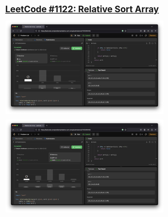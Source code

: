 # [LeetCode #1122: Relative Sort Array](https://leetcode.com/problems/relative-sort-array/)

![runtime](./runtime.png "runtime")

![memory](./memory.png "memory")
